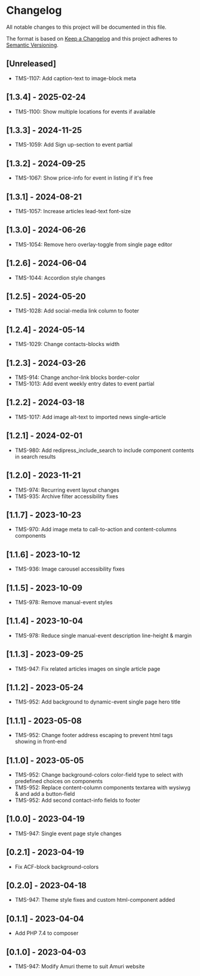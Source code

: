 # Changelog

All notable changes to this project will be documented in this file.

The format is based on [Keep a Changelog](http://keepachangelog.com/en/1.0.0/)
and this project adheres to [Semantic Versioning](http://semver.org/spec/v2.0.0.html).

## [Unreleased]

- TMS-1107: Add caption-text to image-block meta

## [1.3.4] - 2025-02-24

- TMS-1100: Show multiple locations for events if available

## [1.3.3] - 2024-11-25

- TMS-1059: Add Sign up-section to event partial

## [1.3.2] - 2024-09-25

- TMS-1067: Show price-info for event in listing if it's free

## [1.3.1] - 2024-08-21

- TMS-1057: Increase articles lead-text font-size

## [1.3.0] - 2024-06-26

- TMS-1054: Remove hero overlay-toggle from single page editor

## [1.2.6] - 2024-06-04

- TMS-1044: Accordion style changes

## [1.2.5] - 2024-05-20

- TMS-1028: Add social-media link column to footer

## [1.2.4] - 2024-05-14

- TMS-1029: Change contacts-blocks width

## [1.2.3] - 2024-03-26

- TMS-914: Change anchor-link blocks border-color
- TMS-1013: Add event weekly entry dates to event partial

## [1.2.2] - 2024-03-18

- TMS-1017: Add image alt-text to imported news single-article

## [1.2.1] - 2024-02-01

- TMS-980: Add redipress_include_search to include component contents in search results

## [1.2.0] - 2023-11-21

- TMS-974: Recurring event layout changes
- TMS-935: Archive filter accessibility fixes

## [1.1.7] - 2023-10-23

- TMS-970: Add image meta to call-to-action and content-columns components

## [1.1.6] - 2023-10-12

- TMS-936: Image carousel accessibility fixes

## [1.1.5] - 2023-10-09

- TMS-978: Remove manual-event styles

## [1.1.4] - 2023-10-04
- TMS-978: Reduce single manual-event description line-height & margin

## [1.1.3] - 2023-09-25
- TMS-947: Fix related articles images on single article page

## [1.1.2] - 2023-05-24
- TMS-952: Add background to dynamic-event single page hero title

## [1.1.1] - 2023-05-08
- TMS-952: Change footer address escaping to prevent html tags showing in front-end

## [1.1.0] - 2023-05-05
- TMS-952: Change background-colors color-field type to select with predefined choices  on components
- TMS-952: Replace content-column components textarea with wysiwyg & and add a button-field
- TMS-952: Add second contact-info fields to footer

## [1.0.0] - 2023-04-19
- TMS-947: Single event page style changes

## [0.2.1] - 2023-04-19

- Fix ACF-block background-colors

## [0.2.0] - 2023-04-18

- TMS-947: Theme style fixes and custom html-component added

## [0.1.1] - 2023-04-04

- Add PHP 7.4 to composer

## [0.1.0] - 2023-04-03

- TMS-947: Modify Amuri theme to suit Amuri website
